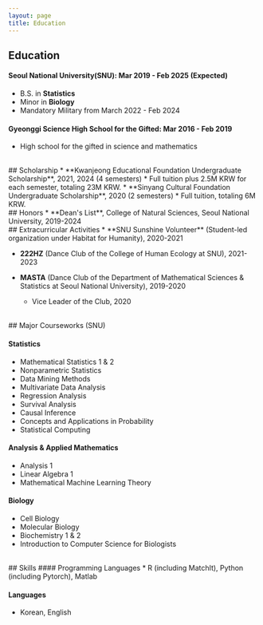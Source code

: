 ```yaml
---
layout: page
title: Education
---
```


## Education
#### Seoul National University(SNU): Mar 2019 - Feb 2025 (Expected)
* B.S. in **Statistics**
* Minor in **Biology**
* Mandatory Military from March 2022 - Feb 2024

#### Gyeonggi Science High School for the Gifted: Mar 2016 - Feb 2019
* High school for the gifted in science and mathematics

<br/>
## Scholarship
* **Kwanjeong Educational Foundation Undergraduate Scholarship**, 2021, 2024 (4 semesters)  
   * Full tuition plus 2.5M KRW for each semester, totaling 23M KRW.
* **Sinyang Cultural Foundation Undergraduate Scholarship**, 2020 (2 semesters)  
   * Full tuition, totaling 6M KRW.

<br/>
## Honors
* **Dean's List**, College of Natural Sciences, Seoul National University, 2019-2024

<br/>
## Extracurricular Activities
* **SNU Sunshine Volunteer** (Student-led organization under
Habitat for Humanity), 2020-2021

* **222HZ** (Dance Club of the College of Human Ecology at SNU), 2021-2023

* **MASTA** (Dance Club of the Department of Mathematical Sciences & Statistics at Seoul National University), 2019-2020
  * Vice Leader of the Club, 2020

<br/>
## Major Courseworks (SNU)

#### Statistics
* Mathematical Statistics 1 & 2
* Nonparametric Statistics
* Data Mining Methods
* Multivariate Data Analysis
* Regression Analysis
* Survival Analysis
* Causal Inference
* Concepts and Applications in Probability
* Statistical Computing
  
#### Analysis & Applied Mathematics
* Analysis 1
* Linear Algebra 1
* Mathematical Machine Learning Theory

#### Biology
* Cell Biology
* Molecular Biology
* Biochemistry 1 & 2
* Introduction to Computer Science for Biologists

<br/>
## Skills
#### Programming Languages 
* R (including MatchIt), Python (including Pytorch), Matlab

#### Languages
* Korean, English
